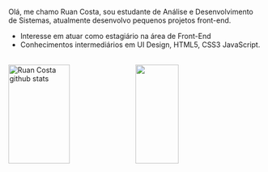  Olá, me chamo Ruan Costa, sou estudante de Análise e Desenvolvimento de Sistemas, atualmente desenvolvo pequenos projetos front-end.
- Interesse em atuar como estagiário na área de Front-End
- Conhecimentos intermediários em UI Design, HTML5, CSS3 JavaScript.
 <br>

 <div>  
  <img width="49%" height="195px" src="https://github-readme-stats.vercel.app/api?username=RuanCosta07&show_icons=true&count_private=true&hide_border=true&title_color=F8F8FF&icon_color=F8F8FF&text_color=c9d1d9&bg_color=0d1117" alt="Ruan Costa github stats" /> 
  <img width="41%" height="195px" src="https://github-readme-stats.vercel.app/api/top-langs/?username=RuanCosta07&layout=compact&hide_border=true&title_color=F8F8FF&text_color=00bfbf&bg_color=0d1117" />
</div>
 


